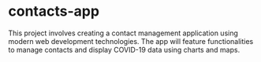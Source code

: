 # contacts-app
This project involves creating a contact management application using modern web development technologies. The app will feature functionalities to manage contacts and display COVID-19 data using charts and maps. 

